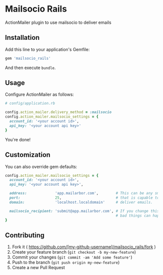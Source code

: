 # Mailsocio Rails

ActionMailer plugin to use mailsocio to deliver emails

## Installation

Add this line to your application's Gemfile:

```ruby
gem 'mailsocio_rails'
```

And then execute `bundle`.

## Usage

Configure ActionMailer as follows:

```ruby
# config/application.rb

config.action_mailer.delivery_method = :mailsocio
config.action_mailer.mailsocio_settings = {
  account_id: '<your account id>',
  api_key: '<your account api key>'
}
```

You're done!

## Customization

You can also override gem defaults:

```ruby
config.action_mailer.mailsocio_settings = {
  account_id: '<your account id>',
  api_key: '<your account api key>',

  address:             'app.mailarbor.com',        # This can be any smtp server
  port:                25,                         # that is capable to
  domain:              'localhost.localdomain'     # deliver emails.

  mailsocio_recipient: 'submit@app.mailarbor.com', # If you change this,
                                                   # bad things can happen.
}
```

## Contributing

1. Fork it ( https://github.com/[my-github-username]/mailsocio_rails/fork )
2. Create your feature branch (`git checkout -b my-new-feature`)
3. Commit your changes (`git commit -am 'Add some feature'`)
4. Push to the branch (`git push origin my-new-feature`)
5. Create a new Pull Request

